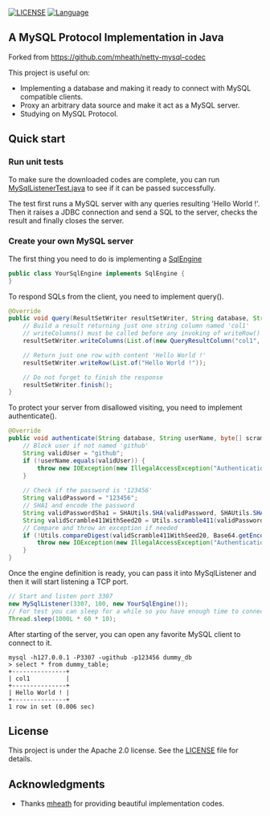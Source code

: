 
[![LICENSE](https://img.shields.io/badge/license-Apache%202-blue)](https://github.com/paxoscn/mysql-protocol/blob/master/LICENSE)
[![Language](https://img.shields.io/badge/Language-Java-green)](https://www.oracle.com/java/technologies/)

## A MySQL Protocol Implementation in Java

Forked from https://github.com/mheath/netty-mysql-codec

This project is useful on:

- Implementing a database and making it ready to connect with MySQL compatible clients.
- Proxy an arbitrary data source and make it act as a MySQL server.
- Studying on MySQL Protocol.

## Quick start

### Run unit tests

To make sure the downloaded codes are complete, you can run [MySqlListenerTest.java](https://github.com/paxoscn/mysql-protocol/blob/master/src/test/java/cn/paxos/mysql/MySqlListenerTest.java) to see if it can be passed successfully.

The test first runs a MySQL server with any queries resulting 'Hello World !'. Then it raises a JDBC connection and send a SQL to the server, checks the result and finally closes the server.

### Create your own MySQL server

The first thing you need to do is implementing a [SqlEngine](https://github.com/paxoscn/mysql-protocol/blob/master/src/main/java/cn/paxos/mysql/engine/SqlEngine.java)

```java
public class YourSqlEngine implements SqlEngine {
}
```

To respond SQLs from the client, you need to implement query().

```java
@Override
public void query(ResultSetWriter resultSetWriter, String database, String userName, byte[] scramble411, byte[] authSeed, String sql) throws IOException {
    // Build a result returning just one string column named 'col1'
    // writeColumns() must be called before any invoking of writeRow()
    resultSetWriter.writeColumns(List.of(new QueryResultColumn("col1", "varchar(255)")));

    // Return just one row with content 'Hello World !'
    resultSetWriter.writeRow(List.of("Hello World !"));

    // Do not forget to finish the response
    resultSetWriter.finish();
}
```

To protect your server from disallowed visiting, you need to implement authenticate().

```java
@Override
public void authenticate(String database, String userName, byte[] scramble411, byte[] authSeed) throws IOException {
    // Block user if not named 'github'
    String validUser = "github";
    if (!userName.equals(validUser)) {
        throw new IOException(new IllegalAccessException("Authentication failed: User " + userName + " is not allowed to connect"));
    }
    
    // Check if the password is '123456'
    String validPassword = "123456";
    // SHA1 and encode the password
    String validPasswordSha1 = SHAUtils.SHA(validPassword, SHAUtils.SHA_1);
    String validScramble411WithSeed20 = Utils.scramble411(validPasswordSha1, authSeed);
    // Compare and throw an exception if needed
    if (!Utils.compareDigest(validScramble411WithSeed20, Base64.getEncoder().encodeToString(scramble411))) {
        throw new IOException(new IllegalAccessException("Authentication failed: Validation failed"));
    }
}
```

Once the engine definition is ready, you can pass it into MySqlListener and then it will start listening a TCP port.

```java
// Start and listen port 3307
new MySqlListener(3307, 100, new YourSqlEngine());
// For test you can sleep for a while so you have enough time to connect to it.
Thread.sleep(1000L * 60 * 10);
```

After starting of the server, you can open any favorite MySQL client to connect to it.

```shell
mysql -h127.0.0.1 -P3307 -ugithub -p123456 dummy_db
> select * from dummy_table;
+---------------+
| col1          |
+---------------+
| Hello World ! |
+---------------+
1 row in set (0.006 sec)
```

## License

This project is under the Apache 2.0 license. See the [LICENSE](./LICENSE) file for details.

## Acknowledgments

- Thanks [mheath](https://github.com/mheath) for providing beautiful implementation codes.